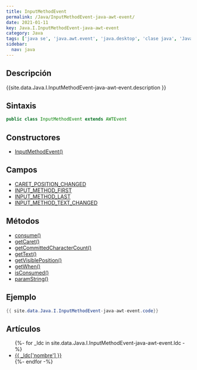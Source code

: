```yaml
---
title: InputMethodEvent
permalink: /Java/InputMethodEvent-java-awt-event/
date: 2021-01-11
key: Java.I.InputMethodEvent-java-awt-event
category: Java
tags: ['java se', 'java.awt.event', 'java.desktop', 'clase java', 'Java 1.2']
sidebar: 
  nav: java
---
```


## Descripción
{{site.data.Java.I.InputMethodEvent-java-awt-event.description }}

## Sintaxis
~~~java
public class InputMethodEvent extends AWTEvent
~~~

## Constructores
* [InputMethodEvent()](/Java/InputMethodEvent-java-awt-event/InputMethodEvent/)

## Campos
* [CARET_POSITION_CHANGED](/Java/InputMethodEvent-java-awt-event/CARET_POSITION_CHANGED)
* [INPUT_METHOD_FIRST](/Java/InputMethodEvent-java-awt-event/INPUT_METHOD_FIRST)
* [INPUT_METHOD_LAST](/Java/InputMethodEvent-java-awt-event/INPUT_METHOD_LAST)
* [INPUT_METHOD_TEXT_CHANGED](/Java/InputMethodEvent-java-awt-event/INPUT_METHOD_TEXT_CHANGED)

## Métodos
* [consume()](/Java/InputMethodEvent-java-awt-event/consume)
* [getCaret()](/Java/InputMethodEvent-java-awt-event/getCaret)
* [getCommittedCharacterCount()](/Java/InputMethodEvent-java-awt-event/getCommittedCharacterCount)
* [getText()](/Java/InputMethodEvent-java-awt-event/getText)
* [getVisiblePosition()](/Java/InputMethodEvent-java-awt-event/getVisiblePosition)
* [getWhen()](/Java/InputMethodEvent-java-awt-event/getWhen)
* [isConsumed()](/Java/InputMethodEvent-java-awt-event/isConsumed)
* [paramString()](/Java/InputMethodEvent-java-awt-event/paramString)

## Ejemplo
~~~java
{{ site.data.Java.I.InputMethodEvent-java-awt-event.code}}
~~~

## Artículos
<ul>
{%- for _ldc in site.data.Java.I.InputMethodEvent-java-awt-event.ldc -%}
   <li>
       <a href="{{_ldc['url'] }}">{{ _ldc['nombre'] }}</a>
   </li>
{%- endfor -%}
</ul>
